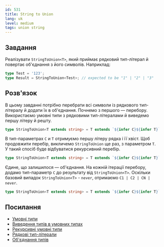 ```yaml
---
id: 531
title: String to Union
lang: uk
level: medium
tags: union string
---
```


## Завдання

Реалізувати `StringToUnion<T>`, який приймає рядковий тип-літерал й повертає об'єднання з його символів.
Наприклад:

```typescript
type Test = '123';
type Result = StringToUnion<Test>; // expected to be "1" | "2" | "3"
```

## Розв'язок

В цьому завданні потрібно перебрати всі символи із рядкового тип-літералу й додати їх в об'єднання.
Почнемо з першого — перебору.
Використаємо умовні типи з рядковими тип-літералами й виведемо першу літеру й решту.

```typescript
type StringToUnion<T extends string> = T extends `${infer C}${infer T}` ? never : never
```

В тип-параметрах `C` и `T` отримуємо першу літеру рядка і її хвіст.
Щоб продовжити перебір, викличемо `StringToUnion` ще раз, з параметром `T`.
У такий спосіб буде відбуватися рекурсивний перебір.

```typescript
type StringToUnion<T extends string> = T extends `${infer C}${infer T}` ? StringToUnion<T> : never
```

Єдине, що залишилося — об'єднання.
На кожній ітерації перебору, додамо тип-параметр `C` до результату від `StringToUnion<T>`.
Оскільки базовий випадок `StringToUnion<T>` - `never`, отримаємо `C1 | C2 | CN | never`.

```typescript
type StringToUnion<T extends string> = T extends `${infer C}${infer T}` ? C | StringToUnion<T> : never
```

## Посилання

- [Умовні типи](https://www.typescriptlang.org/docs/handbook/2/conditional-types.html)
- [Виведення типів в умовних типах](https://www.typescriptlang.org/docs/handbook/2/conditional-types.html#inferring-within-conditional-types)
- [Рекурсивні умовні типи](https://www.typescriptlang.org/docs/handbook/release-notes/typescript-4-1.html#recursive-conditional-types)
- [Рядкові тип-літерали](https://www.typescriptlang.org/docs/handbook/release-notes/typescript-4-1.html#template-literal-types)
- [Об'єднання типів](https://www.typescriptlang.org/docs/handbook/2/everyday-types.html#union-types)

